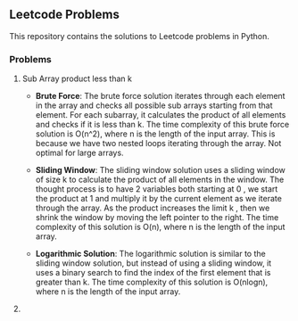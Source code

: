 ## Leetcode Problems

This repository contains the solutions to Leetcode problems in Python. 

### Problems

1. Sub Array product less than k

    * **Brute Force**: The brute force solution iterates through each element in the array and
checks all possible sub arrays starting from that element.
For each subarray, it calculates the product of all elements and checks if it is less than k. 
The time complexity of this brute force solution is O(n^2), where n is the length of the input array. 
This is because we have two nested loops iterating through the array. Not optimal for large arrays.

    * **Sliding Window**: The sliding window solution uses a sliding window of size k to calculate the product 
of all elements in the window. The thought process is to have 2 variables both starting at 0 ,
we start the product at 1 and multiply it by the current element as we iterate through the array.
As the product increases the limit k , then we shrink the window by moving the left pointer to the right.
The time complexity of this solution is O(n), where n is the length of the input array.
    * **Logarithmic Solution**: The logarithmic solution is similar to the sliding window solution, 
but instead of using a sliding window, it uses a binary search to find the index of the first element
that is greater than k. The time complexity of this solution is O(nlogn),
where n is the length of the input array.

2. 


